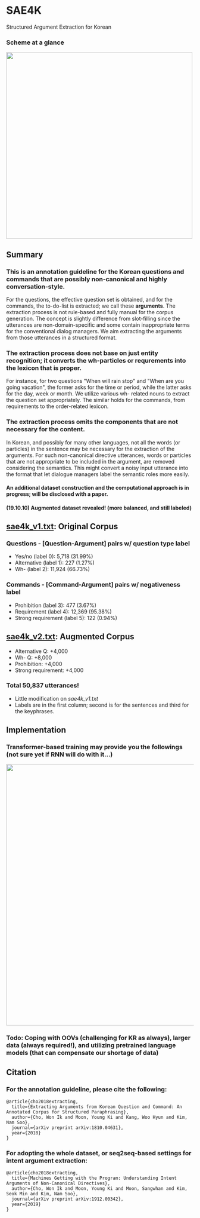 # SAE4K
Structured Argument Extraction for Korean

### Scheme at a glance<br/>
<image src="https://github.com/warnikchow/sae4k/blob/master/fig1.PNG" width="500"><br/>

## Summary
### This is an annotation guideline for the Korean questions and commands that are possibly non-canonical and highly conversation-style.
For the questions, the effective question set is obtained, and for the commands, the to-do-list is extracted; we call these **arguments**. The extraction process is not rule-based and fully manual for the corpus generation. The concept is slightly difference from slot-filling since the utterances are non-domain-specific and some contain inappropriate terms for the conventional dialog managers. We aim extracting the arguments from those utterances in a structured format.
### The extraction process does not base on just entity recognition; it converts the wh-particles or requrements into the lexicon that is proper.
For instance, for two questions "When will rain stop" and "When are you going vacation", the former asks for the time or period, while the latter asks for the day, week or month. We utilize various wh- related nouns to extract the question set appropriately. The similar holds for the commands, from requirements to the order-related lexicon.
### The extraction process omits the components that are not necessary for the content.
In Korean, and possibly for many other languages, not all the words (or particles) in the sentence may be necessary for the extraction of the arguments. For such non-canonical directive utterances, words or particles that are not appropriate to be included in the argument, are removed considering the semantics. This might convert a noisy input utterance into the format that let dialogue managers label the semantic roles more easily.
#### An additional dataset construction and the computational approach is in progress; will be disclosed with a paper.
#### (19.10.10) Augmented dataset revealed! (more balanced, and still labeled)

## [sae4k_v1.txt](https://github.com/warnikchow/sae4k/blob/master/sae4k_v1.txt): Original Corpus
### Questions - [Question-Argument] pairs w/ question type label
- Yes/no (label 0): 5,718 (31.99%)
- Alternative (label 1): 227 (1.27%)
- Wh- (label 2): 11,924 (66.73%)
### Commands - [Command-Argument] pairs w/ negativeness label
- Prohibition (label 3): 477 (3.67%)
- Requirement (label 4): 12,369 (95.38%)
- Strong requirement (label 5): 122 (0.94%)

## [sae4k_v2.txt](https://github.com/warnikchow/sae4k/blob/master/sae4k_v2.txt): Augmented Corpus
- Alternative Q: +4,000
- Wh- Q: +8,000
- Prohibition: +4,000
- Strong requirement: +4,000
### Total 50,837 utterances!
- Little modification on *sae4k_v1.txt*
- Labels are in the first column; second is for the sentences and third for the keyphrases.

## Implementation
### Transformer-based training may provide you the followings (not sure yet if RNN will do with it...)
<image src="https://github.com/warnikchow/sae4k/blob/master/fig2.png" width="700"><br/>
  
### Todo: Coping with OOVs (challenging for KR as always), larger data (always required!), and utilizing pretrained language models (that can compensate our shortage of data) 

## Citation
### For the annotation guideline, please cite the following:

```
@article{cho2018extracting,
  title={Extracting Arguments from Korean Question and Command: An Annotated Corpus for Structured Paraphrasing},
  author={Cho, Won Ik and Moon, Young Ki and Kang, Woo Hyun and Kim, Nam Soo},
  journal={arXiv preprint arXiv:1810.04631},
  year={2018}
}
```

### For adopting the whole dataset, or seq2seq-based settings for intent argument extraction:

```
@article{cho2018extracting,
  title={Machines Getting with the Program: Understanding Intent Arguments of Non-Canonical Directives},
  author={Cho, Won Ik and Moon, Young Ki and Moon, Sangwhan and Kim, Seok Min and Kim, Nam Soo},
  journal={arXiv preprint arXiv:1912.00342},
  year={2019}
}
```
